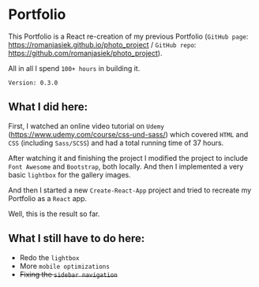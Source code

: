 # Portfolio

This Portfolio is a React re-creation of my previous Portfolio (`GitHub page`: https://romanjasiek.github.io/photo_project / `GitHub repo`: https://github.com/romanjasiek/photo_project).

All in all I spend `100+ hours` in building it.

`Version: 0.3.0`

## What I did here:

First, I watched an online video tutorial on `Udemy` (https://www.udemy.com/course/css-und-sass/) which covered `HTML` and `CSS` (including `Sass/SCSS`) and had a total running time of 37 hours.

After watching it and finishing the project I modified the project to include `Font Awesome` and `Bootstrap`, both locally. And then I implemented a very basic `lightbox` for the gallery images.

And then I started a new `Create-React-App` project and tried to recreate my Portfolio as a `React` app.

Well, this is the result so far.

## What I still have to do here:

- Redo the `lightbox`
- More `mobile optimizations`
- ~~Fixing the `sidebar navigation`~~